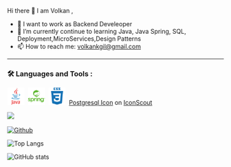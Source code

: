 Hi there 👋 I am Volkan ,

- 🔭 I want to work as Backend Develeoper
- 🌱 I’m currently continue to learning Java, Java Spring, SQL, Deployment,MicroServices,Design Patterns
- 📫 How to reach me: volkankgil@gmail.com

---

### :hammer_and_wrench: Languages and Tools :
  <img src="https://github.com/devicons/devicon/blob/master/icons/java/java-original-wordmark.svg" title="Java" alt="Java" width="40" height="40"/>&nbsp; <img src="https://github.com/devicons/devicon/blob/master/icons/spring/spring-original-wordmark.svg" title="Spring" alt="Spring" width="40" height="40"/>&nbsp; <img src="https://github.com/devicons/devicon/blob/master/icons/css3/css3-plain-wordmark.svg"  title="CSS3" alt="CSS" width="40" height="40"/>&nbsp; <a href="https://iconscout.com/icons/postgresql" target="_blank">Postgresql Icon</a> on <a href="https://iconscout.com">IconScout</a>

![](https://visitor-badge.laobi.icu/badge?page_id=volkankgil.colkankgil)

[![Github](https://img.shields.io/github/followers/CharalambosIoannou?label=Follow&style=social)](https://github.com/volkankgil)


![Top Langs](https://github-readme-stats.vercel.app/api/top-langs/?username=volkankgil&theme=tokyonight)


![GitHub stats](https://github-readme-stats.vercel.app/api?username=volkankgil&show_icons=true&theme=tokyonight)



